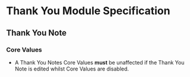 # Thank You Module Specification

## Thank You Note
### Core Values
* A Thank You Notes Core Values **must** be unaffected if the Thank You Note is edited whilst Core Values are disabled.
